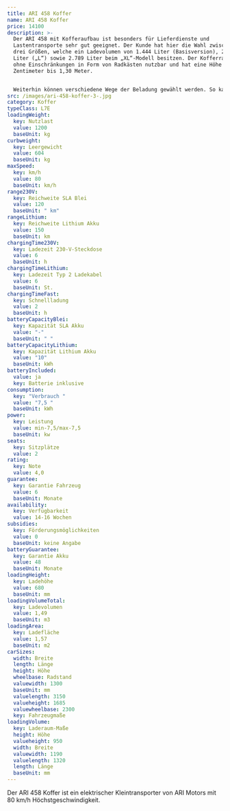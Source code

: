 ```yaml
---
title: ARI 458 Koffer
name: ARI 458 Koffer
price: 14100
description: >-
  Der ARI 458 mit Kofferaufbau ist besonders für Lieferdienste und
  Lastentransporte sehr gut geeignet. Der Kunde hat hier die Wahl zwischen den
  drei Größen, welche ein Ladevolumen von 1.444 Liter (Basisversion), 2.131
  Liter („L“) sowie 2.789 Liter beim „XL“-Modell besitzen. Der Kofferraum ist
  ohne Einschränkungen in Form von Radkästen nutzbar und hat eine Höhe von 95
  Zentimeter bis 1,30 Meter.


  Weiterhin können verschiedene Wege der Beladung gewählt werden. So kann der Koffer mit zwei Flügeltüren am Heck geordert werden, welche es mit verschiedenen Verschluss-Systemen gibt, um zum Beispiel für Lieferdienste ein einfaches Öffnen mit einer Hand möglich zu machen. Alternativ gibt es auch eine „Rolltor“-Variante, bei der die Heckklappe nach oben eingerollt wird. Für das mehrseitige Beladen der Box sind Seitentüren verfügbar, welche gerade im Falle von kleinteiliger Ladung von Vorteil sind.
src: /images/ari-458-koffer-3-.jpg
category: Koffer
typeClass: L7E
loadingWeight:
  key: Nutzlast
  value: 1200
  baseUnit: kg
curbweight:
  key: Leergewicht
  value: 604
  baseUnit: kg
maxSpeed:
  key: km/h
  value: 80
  baseUnit: km/h
range230V:
  key: Reichweite SLA Blei
  value: 120
  baseUnit: " km"
rangeLithium:
  key: Reichweite Lithium Akku
  value: 150
  baseUnit: km
chargingTime230V:
  key: Ladezeit 230-V-Steckdose
  value: 6
  baseUnit: h
chargingTimeLithium:
  key: Ladezeit Typ 2 Ladekabel
  value: 6
  baseUnit: St.
chargingTimeFast:
  key: Schnellladung
  value: 2
  baseUnit: h
batteryCapacityBlei:
  key: Kapazität SLA Akku
  value: "-"
  baseUnit: " "
batteryCapacityLithium:
  key: Kapazität Lithium Akku
  value: "10"
  baseUnit: kWh
batteryIncluded:
  value: ja
  key: Batterie inklusive
consumption:
  key: "Verbrauch "
  value: "7,5 "
  baseUnit: kWh
power:
  key: Leistung
  value: min-7,5/max-7,5
  baseUnit: kw
seats:
  key: Sitzplätze
  value: 2
rating:
  key: Note
  value: 4,0
guarantee:
  key: Garantie Fahrzeug
  value: 6
  baseUnit: Monate
availability:
  key: Verfügbarkeit
  value: 14-16 Wochen
subsidies:
  key: Förderungsmöglichkeiten
  value: 0
  baseUnit: keine Angabe
batteryGuarantee:
  key: Garantie Akku
  value: 48
  baseUnit: Monate
loadingHeight:
  key: Ladehöhe
  value: 680
  baseUnit: mm
loadingVolumeTotal:
  key: Ladevolumen
  value: 1,49
  baseUnit: m3
loadingArea:
  key: Ladefläche
  value: 1,57
  baseUnit: m2
carSizes:
  width: Breite
  length: Länge
  height: Höhe
  wheelbase: Radstand
  valuewidth: 1300
  baseUnit: mm
  valuelength: 3150
  valueheight: 1685
  valuewheelbase: 2300
  key: Fahrzeugmaße
loadingVolume:
  key: Laderaum-Maße
  height: Höhe
  valueheight: 950
  width: Breite
  valuewidth: 1190
  valuelength: 1320
  length: Länge
  baseUnit: mm
---
```

Der ARI 458 Koffer ist ein elektrischer Kleintransporter von ARI Motors mit 80 km/h Höchstgeschwindigkeit.